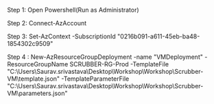 Step 1: Open Powershell(Run as Administrator)

Step 2: Connect-AzAccount

Step 3: Set-AzContext -SubscriptionId "0216b091-a611-45eb-ba48-1854302c9509"

Step 4 : New-AzResourceGroupDeployment -name "VMDeployment" -ResourceGroupName SCRUBBER-RG-Prod -TemplateFile "C:\Users\Saurav.srivastava\Desktop\Workshop\Workshop\Scrubber-VM\template.json" -TemplateParameterFile "C:\Users\Saurav.srivastava\Desktop\Workshop\Workshop\Scrubber-VM\parameters.json"


